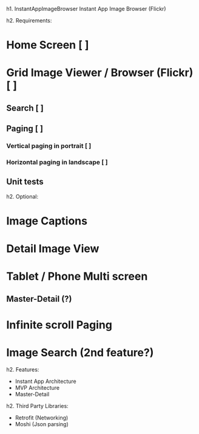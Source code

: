 h1. InstantAppImageBrowser
Instant App Image Browser (Flickr)

h2. Requirements:
# Home Screen [ ]
# Grid Image Viewer / Browser (Flickr) [ ]
## Search [ ]
## Paging [ ]
### Vertical paging in portrait [ ]
### Horizontal paging in landscape [ ]
## Unit tests

h2. Optional:
# Image Captions
# Detail Image View
# Tablet / Phone Multi screen
## Master-Detail (?)
# Infinite scroll Paging
# Image Search (2nd feature?)

h2. Features:
* Instant App Architecture
* MVP Architecture
* Master-Detail

h2. Third Party Libraries:
* Retrofit (Networking)
* Moshi (Json parsing)
